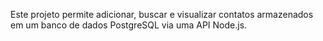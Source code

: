 Este projeto permite adicionar, buscar e visualizar contatos armazenados em um banco de dados PostgreSQL via uma API Node.js.